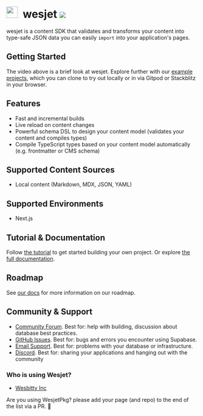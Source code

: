 # <img src="https://i.ibb.co/dMH4HS8/wesjet.png" height="30" />&nbsp;&nbsp;wesjet [![](https://badgen.net/npm/v/wesjet)](https://www.npmjs.com/wesjet/packages)

wesjet is a content SDK that validates and transforms your content into type-safe JSON data you can easily `import` into your application's pages.

## Getting Started

The video above is a brief look at wesjet. Explore further with our [example projects](https://www.wesbitty.com/examples), which you can clone to try out locally or in via Gitpod or Stackblitz in your browser.

## Features
- Fast and incremental builds
- Live reload on content changes
- Powerful schema DSL to design your content model (validates your content and compiles types)
- Compile TypeScript types based on your content model automatically (e.g. frontmatter or CMS schema)

## Supported Content Sources
- Local content (Markdown, MDX, JSON, YAML)

## Supported Environments
- Next.js

## Tutorial & Documentation
Follow [the tutorial](https://www.wesbitty.com/docs/getting-started) to get started building your own project. Or explore [the full documentation](https://www.wesbitty.com/docs).

## Roadmap
See [our docs](https://www.wesbitty.com/docs/other/roadmap) for more information on our roadmap.

## Community & Support

- [Community Forum](https://github.com/wesbitty/wesjet/discussions). Best for: help with building, discussion about database best practices.
- [GitHub Issues](https://github.com/wesbitty/wesjet/issues). Best for: bugs and errors you encounter using Supabase.
- [Email Support](mailto:admin@wesbitty.com). Best for: problems with your database or infrastructure.
- [Discord](https://discord.com). Best for: sharing your applications and hanging out with the community

### Who is using Wesjet?

- [Wesbitty Inc](https://wesbitty.com)

Are you using WesjetPkg? please add your page (and repo) to the end of the list via a PR. 🙏
